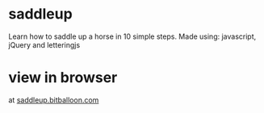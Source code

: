 # saddleup
Learn how to saddle up a horse in 10 simple steps. Made using: javascript, jQuery and letteringjs

# view in browser
at [saddleup.bitballoon.com](saddleup.bitballoon.com)
